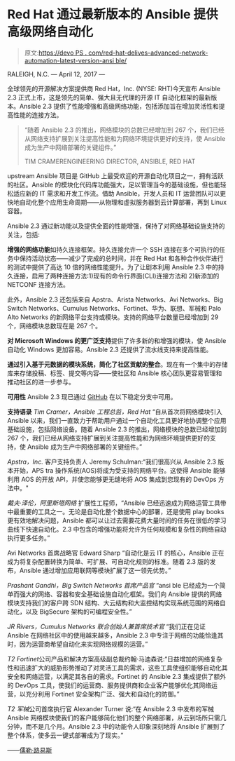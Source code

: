 # Red Hat 通过最新版本的 Ansible 提供高级网络自动化

> 原文:[https://devo PS . com/red-hat-delives-advanced-network-automation-latest-version-ansi ble/](https://devops.com/red-hat-delivers-advanced-network-automation-latest-version-ansible/)

RALEIGH, N.C. — <time datetime="2017-04-12T00:00:00-04:00">April 12, 2017</time> —

全球领先的开源解决方案提供商 Red Hat，Inc. (NYSE: RHT)今天宣布 Ansible 2.3 正式上市，这是领先的简单、强大且无代理的开源 IT 自动化框架的最新版本。Ansible 2.3 提供了性能增强和高级网络功能，包括添加旨在增加灵活性和提高性能的连接方法。

> “随着 Ansible 2.3 的推出，网络模块的总数已经增加到 267 个，我们已经从网络支持扩展到关注提高性能和为网络环境提供更好的支持，使 Ansible 成为生产中网络部署的关键组件。”
> 
> TIM CRAMERENGINEERING DIRECTOR, ANSIBLE, RED HAT

upstream Ansible 项目是 GitHub 上最受欢迎的开源自动化项目之一，拥有活跃的社区。Ansible 的模块化代码库功能强大，足以管理当今的基础设施，但也能轻松适应新的 IT 需求和开发工作流。借助 Ansible，开发人员和 IT 运营团队可以更快地自动化整个应用生命周期——从物理和虚拟服务器到云计算部署，再到 Linux 容器。

Ansible 2.3 通过新功能以及提供全面的性能增强，保持了对网络基础设施支持的关注，包括:

**增强的网络功能**如持久连接框架。持久连接允许一个 SSH 连接在多个可执行的任务中保持活动状态——减少了完成的总时间，并在 Red Hat 和各种合作伙伴进行的测试中提供了高达 10 倍的网络性能提升。为了让剧本利用 Ansible 2.3 中的持久连接，启用了两种连接方法:1)现有的命令行界面(CLI)连接方法和 2)新添加的 NETCONF 连接方法。

此外，Ansible 2.3 还包括来自 Apstra、Arista Networks、Avi Networks、Big Switch Networks、Cumulus Networks、Fortinet、华为、联想、军械和 Palo Alto Networks 的新网络平台支持或模块。支持的网络平台数量已经增加到 29 个，网络模块总数现在是 267 个。

**对 Microsoft Windows 的更广泛支持**提供了许多新的和增强的模块，使 Ansible 自动化 Windows 更加容易。Ansible 2.3 还提供了流水线支持来提高性能。

**通过引入基于元数据的模块系统，简化了社区贡献的整合**。现在有一个集中的存储库来存储投稿、标签、提交等内容——使社区和 Ansible 核心团队更容易管理和推动社区的进一步参与。

**可用性**
Ansible 2.3 现已通过 [GitHub](https://github.com/ansible/ansible/tree/stable-2.3) 在以下稳定分支中可用。

**支持语录**
*Tim Cramer，Ansible 工程总监，Red Hat*
“自从首次将网络模块引入 Ansible 以来，我们一直致力于帮助用户通过一个自动化工具更好地协调整个应用基础设施，包括网络设备。随着 Ansible 2.3 的推出，网络模块的总数已经增加到 267 个，我们已经从网络支持扩展到关注提高性能和为网络环境提供更好的支持，使 Ansible 成为生产中网络部署的关键组件。”

*Apstra，Inc.*
客户支持负责人 Jeremy Schulman:“我们很高兴从 Ansible 2.3 版本开始，APS tra 操作系统(AOS)将成为受支持的网络平台。这使得 Ansible 能够利用 AOS 的开放 API，并使您能够更无缝地将 AOS 集成到您现有的 DevOps 方法中。"

*戴夫·泽伦，阿里斯塔网络*
扩展性工程师，“Ansible 已经迅速成为网络运营工具带中最重要的工具之一。无论是自动化整个数据中心的部署，还是使用 play books 更有效地解决问题，Ansible 都可以让过去需要花费大量时间的任务在很低的学习曲线下快速自动化。2.3 中包含的增强功能将允许为任何规模和复杂性的网络自动执行更多任务。”

Avi Networks 首席战略官 Edward Sharp
“自动化是云 IT 的核心，Ansible 正在成为将复杂配置转换为简单、可扩展、可自动化规则的标准。随着 2.3 版的发布，Ansible 通过增加应用联网等模块扩展了这一领先优势。”

*Prashant Gandhi，Big Switch Networks 首席产品官*
“ansi ble 已经成为一个简单而强大的网络、容器和安全基础设施自动化框架。我们向 Ansible 提供的网络模块支持我们的客户跨 SDN 结构、大云结构和大监控结构实现系统范围的网络自动化，以及 BigSecure 架构的可编程安全性。”

*JR Rivers，Cumulus Networks 联合创始人兼首席技术官*
“我们正在见证 Ansible 在网络社区中的使用越来越多，Ansible 2.3 中专注于网络的功能恰逢其时，因为运营商希望自动化来实现网络规模的运营。”

*T2 Fortinet*公司产品和解决方案高级副总裁约翰·马迪森说:“日益增加的网络复杂性和迅速扩大的威胁形势推动了对灵活工具的需求，这些工具使组织能够自动化其安全和网络运营，以满足其各自的需求。Fortinet 的 Ansible 2.3 集成提供了额外的 DevOps 工具，使我们的运营商、服务提供商和企业客户能够优化其网络运营，以充分利用 Fortinet 安全架构广泛、强大和自动化的防御。”

*T2 军械*公司首席执行官 Alexander Turner 说:“在 Ansible 2.3 中发布的军械 Ansible 网络模块使我们的客户能够简化他们的整个网络部署，从云到场所只需几分钟，而不是几个月。Ansible 2.3 中的功能令人印象深刻地将 Ansible 扩展到了整个体系，使多云一键式部署成为了现实。”

——[儒勒·路易斯](https://devops.com/author/jules/)